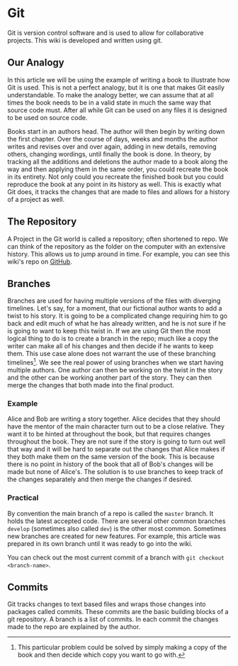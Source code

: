 # Git

Git is version control software and is used to allow for collaborative projects. This wiki is developed and written using git.

## Our Analogy

In this article we will be using the example of writing a book to illustrate how Git is used. This is not a perfect analogy, but it is one that makes Git easily understandable. To make the analogy better, we can assume that at all times the book needs to be in a valid state in much the same way that source code must. After all while Git can be used on any files it is designed to be used on source code.

Books start in an authors head. The author will then begin by writing down the first chapter. Over the course of days, weeks and months the author writes and revises over and over again, adding in new details, removing others, changing wordings, until finally the book is done. In theory, by tracking all the additions and deletions the author made to a book along the way and then applying them in the same order, you could recreate the book in its entirety. Not only could you recreate the finished book but you could reproduce the book at any point in its history as well. This is exactly what Git does, it tracks the changes that are made to files and allows for a history of a project as well.

## The Repository

A Project in the Git world is called a repository; often shortened to repo. We can think of the repository as the folder on the computer with an extensive history. This allows us to jump around in time. For example, you can see this wiki's repo on [GitHub](https://github.com/selfhostedshow/wiki).

## Branches

Branches are used for having multiple versions of the files with diverging timelines. Let's say, for a moment, that our fictional author wants to add a twist to his story. It is going to be a complicated change requiring him to go back and edit much of what he has already written, and he is not sure if he is going to want to keep this twist in. If we are using Git then the most logical thing to do is to create a branch in the repo; much like a copy the writer can make all of his changes and then decide if he wants to keep them. This use case alone does not warrant the use of these branching timelines[^1]. We see the real power of using branches when we start having multiple authors. One author can then be working on the twist in the story and the other can be working another part of the story. They can then merge the changes that both made into the final product.

[^1]: This particular problem could be solved by simply making a copy of the book and then decide which copy you want to go with.

### Example

Alice and Bob are writing a story together. Alice decides that they should have the mentor of the main character turn out to be a close relative. They want it to be hinted at throughout the book, but that requires changes throughout the book. They are not sure if the story is going to turn out well that way and it will be hard to separate out the changes that Alice makes if they both make them on the same version of the book. This is because there is no point in history of the book that all of Bob's changes will be made but none of Alice's. The solution is to use branches to keep track of the changes separately and then merge the changes if desired.

### Practical

By convention the main branch of a repo is called the `master` branch. It holds the latest accepted code. There are several other common branches `develop` (sometimes also called `dev`) is the other most common. Sometimes new branches are created for new features. For example, this article was prepared in its own branch until it was ready to go into the wiki.

You can check out the most current commit of a branch with `git checkout <branch-name>`.

## Commits

Git tracks changes to text based files and wraps those changes into packages called commits. These commits are the basic building blocks of a git repository. A branch is a list of commits. In each commit the changes made to the repo are explained by the author.


